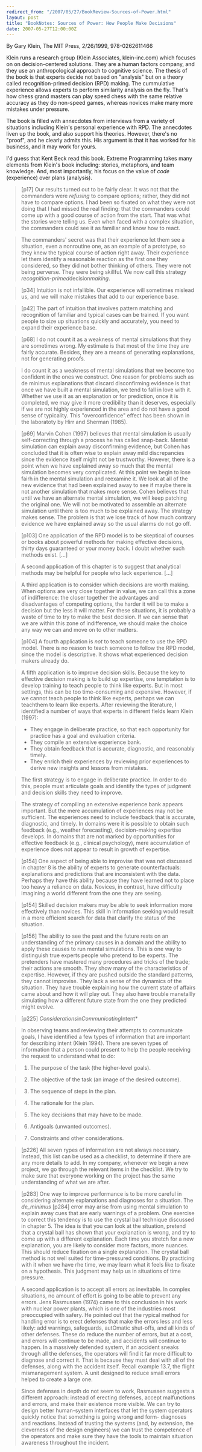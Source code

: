 ```yaml
---
redirect_from: "/2007/05/27/BookReview-Sources-of-Power.html"
layout: post
title: "BookNotes: Sources of Power: How People Make Decisions"
date: 2007-05-27T12:00:00Z
---
```

By Gary Klein, The MIT Press, 2/26/1999, 978-0262611466

Klein runs a research group (Klein Associates, klein-inc.com) which
focuses on on decision-centered solutions.  They are a human factors
company, and they use an anthropological approach to cognitive
science.  The thesis of the book is that experts decide not based on
"analysis" but on a theory called recognition-primed decision (RPD)
making.  The cummulative experience allows experts to perform
similarity analysis on the fly.  That's how chess grand masters can
play speed chess with the same relative accuracy as they do non-speed
games, whereas novices make many more mistakes under pressure.

The book is filled with annecdotes from interviews from a variety of
situations including Klein's personal experience with RPD.  The
annecdotes liven up the book, and also support his theories.  However,
there's no "proof", and he clearly admits this.  His argument is that
it has worked for his business, and it may work for yours.

I'd guess that Kent Beck read this book.  Extreme Programming takes
many elements from Klein's book including: stories, metaphors, and
team knowledge.  And, most importantly, his focus on the value of
*code* (experience) over plans (analysis).


> [p17] Our results turned out to be fairly clear. It was not that the
> commanders were *refusing* to compare options; rather, they did not
> have to compare options. I had been so fixated on what they were not
> doing that I had missed the real finding: that the commanders could
> come up with a good course of action from the start. That was what the
> stories were telling us. Even when faced with a complex situation, the
> commanders could see it as familiar and know how to react.



> The commanders' secret was that their experience let them see a
> situation, even a nonroutine one, as an example of a prototype, so
> they knew the typical course of action right away. Their experience
> let them identify a reasonable reaction as the first one they
> considered, so they did not bother thinking of others. They were not
> being perverse. They were being skillful. We now call this strategy
> *recognition-primed*decision*making*.



> [p34] Intuition is not infallible. Our experience will sometimes
> mislead us, and we will make mistakes that add to our experience
> base.



> [p42] The part of intuition that involves pattern matching and
> recognition of familiar and typical cases can be trained.  If you want
> people to size up situations quickly and accurately, you need to
> expand their experience base.



> [p68] I do not count it as a weakness of mental simulations that they
> are sometimes wrong. My estimate is that most of the time they are
> fairly accurate. Besides, they are a means of generating explanations,
> not for generating proofs.



> I do count it as a weakness of mental simulations that we become too
> confident in the ones we construct. One reason for problems such as de
> minimus explanations that discard disconfirming evidence is that once
> we have built a mental simulation, we tend to fall in love with
> it. Whether we use it as an explanation or for prediction, once it is
> completed, we may give it more credibility than it deserves,
> especially if we are not highly experienced in the area and do not
> have a good sense of typicality. This "overconfidence" effect has been
> shown in the laboratoty by Hirr and Sherman (1985).



> [p69] Marvin Cohen (1997) believes that mental simulation is usually
> self-correcting through a process he has called snap-back. Mental
> simulation can explain away disconfirming evidence, but Cohen has
> concluded that it is often wise to explain away mild discrepancies
> since the evidence itself might not be trustworthy. However, there is
> a point when we have explained away so much that the mental simulation
> becomes very complicated. At this point we begin to lose fairh in the
> mental simulation and reexamine it. We look at all of the new evidence
> that had been explained away to see if maybe there is not another
> simulation that makes more sense. Cohen believes that until we have an
> alternate mental simulation, we will keep patching the original
> one. We will not be motivated to assemble an alternate simulation
> until there is too much to be explained away. The strategy makes
> sense. The problem is that we lose track of how much contrary evidence
> we have explained away so the usual alarms do not go off.



> [p103] One application of the RPD model is to be skeptical of courses or
> books about powerful methods for making effective decisions, thirty
> days guaranteed or your money back. I doubt whether such methods
> exist. [...]



> A second application of this chapter is to suggest that analytical
> methods may be helpful for people who lack experience. [...]



> A third application is to consider which decisions are worth
> making. When options are very close together in value, we can call
> this a zone of indifference: the closer together the advantages and
> disadvantages of competing options, the harder it will be to make a
> decision but the less it will matter. For these situations, it is
> probably a waste of time to try to make the best decision. If we can
> sense that we are within this zone of indifference, we should make the
> choice any way we can and move on to other matters.



> [p104] A fourth application is *not* to teach someone to use the RPD
> model. There is no reason to teach someone to follow the RPD model,
> since the model is descriptive. It shows what experienced decision
> makers already do.



> A fifth application is to improve decision skills. Because the key to
> effective decision making is to build up expertise, one temptation is
> to develop training to teach people to think like experts. But in most
> settings, this can be too time-consuming and expensive. However, if we
> cannot teach people to think like experts, perhaps we can teachthem to
> learn like experts. After reviewing the literature, I identified a
> number of ways that experts in different fields learn Klein (1997):



> * They engage in deliberate practice, so that each opportunity for practice has a goal and evaluation criteria.
> * They compile an extensive experience bank.
> * They obtain feedback that is accurate, diagnostic, and reasonably timely.
> * They enrich their experiences by reviewing prior experiences to derive new insights and lessons from mistakes.



> The first strategy is to engage in deliberate practice. In order to do
> this, people must articulate goals and identify the types of judgment
> and decision skills they need to improve.



> The strategy of compiling an extensive experience bank appears
> important. But the mere accumulation of experiences may not be
> sufficient. The experiences need to include feedback that is accurate,
> diagnostic, and timely. In domains were it is possible to obtain such
> feedback (e.g., weather forecasting), decision-making expertise
> develops. In domains that are not marked by opportunities for
> effective feedback (e.g., clinical psychology), mere accumulation of
> experience does not appear to result in growth of expertise.



> [p154] One aspect of being able to improvise that was not discussed in
> chapter 8 is the ability of experts to generate counterfactuals:
> explanations and predictions that are inconsistent with the
> data. Perhaps they have this ability because they have learned not to
> place too heavy a reliance on data. Novices, in contrast, have
> difficulty imagining a world different from the one they are seeing.



> [p154] Skilled decision makers may be able to seek information more
> effectively than novices. This skill in information seeking would
> result in a more efficient search for data that clarify the status of
> the situation.



> [p156] The ability to see the past and the future rests on an
> understanding of the primary causes in a domain and the ability to
> apply these causes to run mental simulations. This is one way to
> distinguish true experts people who pretend to be experts. The
> pretenders have mastered many procedures and tricks of the trade;
> their actions are smooth. They show many of the characteristics of
> expertise. However, if they are pushed outside the standard patterns,
> they cannot improvise. They lack a sense of the dynamics of the
> situation. They have trouble explaining how the current state of
> affairs came about and how it will play out.  They also have trouble
> manetallly simulating how a different future state from the one they
> predicted might evolve.



> [p225] *Considerations*in*Communicating*Intent*



> In observing teams and reviewing their attempts to communicate goals,
> I have identified a few types of information that are important for
> describing intent (Klein 1994). There are seven types of information
> that a person could present to help the people receiving the request
> to understand what to do:



> 1. The purpose of the task (the higher-level goals).



> 2. The objective of the task (an image of the desired outcome).



> 3. The sequence of steps in the plan.



> 4. The rationale for the plan.



> 5. The key decisions that may have to be made.



> 6. Antigoals (unwanted outcomes).



> 7. Constraints and other considerations.



> [p226] All seven rypes of information are not always
> necessary. Instead, this list can be used as a checklist, to determine
> if there are any more details to add. In my company, whenever we begin
> a new project, we go through the relevant items in the checklist. We
> try to make sure that everyone working on the project has the same
> understanding of what we are after.



> [p283] One way to improve performance is to be more careful in
> considering alternate explanations and diagnoses for a situation.  The
> _de_minimus_ [p284] error may arise from using mental simulation to
> explain away cues that are early warnings of a problem. One exercise
> to correct this tendency is to use the crystal ball technique
> discussed in chapter 5. The idea is that you can look at the
> situation, pretend that a crystal ball has shown that your explanation
> is wrong, and try to come up with a different explanation. Each time
> you stretch for a new explanation, you are likely to consider more
> factors, more nuances. This should reduce fixation on a single
> explanation. The crystal ball method is not well suited for
> time-pressured conditions. By practicing with it when we have rhe
> time, we may learn what it feels like to fixate on a hypothesis. This
> judgment may help us in situations of time pressure.



> A second application is to accept all errors as inevitable. In complex
> situations, no amount of effort is going to be able to prevent any
> errors. Jens Rasmussen (1974) came to this conclusion in his work with
> nuclear power plants, which is one of the industries most preoccupied
> with safery. He pointed out that the rypical method for handling error
> is to erect defenses that make the errors less and less likely: add
> warnings, safeguards, autOmatic shut-offs, and all kinds of other
> defenses. These do reduce the number of errors, but at a cost, and
> errors will continue to be made, and accidents will continue to
> happen. In a massively defended system, if an accident sneaks through
> all the defenses, the operators will find it far more difficult to
> diagnose and correct it. That is because they must deal with all of
> the defenses, along with the accident itself. Recall example 13.7, the
> flight mismanagement system. A unit designed to reduce small errors
> helped to create a large one.



> Since defenses in depth do not seem to work, Rasmussen suggests a
> different approach: instead of erecting defenses, accept malfunctions
> and errors, and make their existence more visible. We can try to
> design better human-system interfaces that let the system operators
> quickly notice that something is going wrong and form- diagnoses and
> reactions. Instead of trusting the systems (and, by extension, the
> cleverness of the design engineers) we can trust the competence of the
> operators and make sure they have the tools to maintain situation
> awareness throughout the incident.
> 



